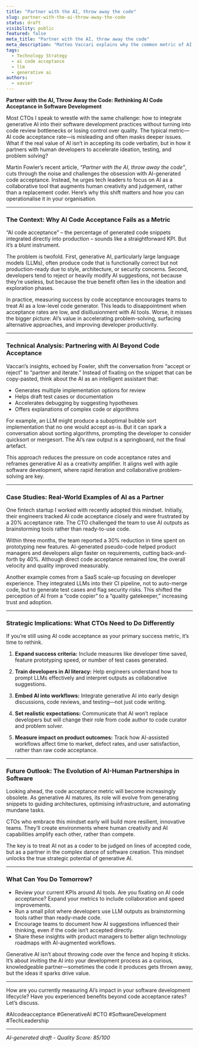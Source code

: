 ```yaml
---
title: "Partner with the AI, throw away the code"
slug: partner-with-the-ai-throw-away-the-code
status: draft
visibility: public
featured: false
meta_title: "Partner with the AI, throw away the code"
meta_description: "Matteo Vaccari explains why the common metric of AI code acceptance has a big hole, and how an LLM can be valuable even if you throw away its code."
tags:
  - Technology Strategy
  - ai code acceptance
  - llm
  - generative ai
authors:
  - xavier
---
```


**Partner with the AI, Throw Away the Code: Rethinking AI Code Acceptance in Software Development**

Most CTOs I speak to wrestle with the same challenge: how to integrate generative AI into their software development practices without turning into code review bottlenecks or losing control over quality. The typical metric—AI code acceptance rate—is misleading and often masks deeper issues. What if the real value of AI isn’t in accepting its code verbatim, but in how it partners with human developers to accelerate ideation, testing, and problem solving?

Martin Fowler’s recent article, _“Partner with the AI, throw away the code”_, cuts through the noise and challenges the obsession with AI-generated code acceptance. Instead, he urges tech leaders to focus on AI as a collaborative tool that augments human creativity and judgement, rather than a replacement coder. Here’s why this shift matters and how you can operationalise it in your organisation.

---

### The Context: Why AI Code Acceptance Fails as a Metric

“AI code acceptance” – the percentage of generated code snippets integrated directly into production – sounds like a straightforward KPI. But it’s a blunt instrument.

The problem is twofold. First, generative AI, particularly large language models (LLMs), often produce code that is functionally correct but not production-ready due to style, architecture, or security concerns. Second, developers tend to reject or heavily modify AI suggestions, not because they’re useless, but because the true benefit often lies in the ideation and exploration phases.

In practice, measuring success by code acceptance encourages teams to treat AI as a low-level code generator. This leads to disappointment when acceptance rates are low, and disillusionment with AI tools. Worse, it misses the bigger picture: AI’s value in accelerating problem-solving, surfacing alternative approaches, and improving developer productivity.

---

### Technical Analysis: Partnering with AI Beyond Code Acceptance

Vaccari’s insights, echoed by Fowler, shift the conversation from “accept or reject” to “partner and iterate.” Instead of fixating on the snippet that can be copy-pasted, think about the AI as an intelligent assistant that:

- Generates multiple implementation options for review
- Helps draft test cases or documentation
- Accelerates debugging by suggesting hypotheses
- Offers explanations of complex code or algorithms

For example, an LLM might produce a suboptimal bubble sort implementation that no one would accept as-is. But it can spark a conversation about sorting algorithms, prompting the developer to consider quicksort or mergesort. The AI’s raw output is a springboard, not the final artefact.

This approach reduces the pressure on code acceptance rates and reframes generative AI as a creativity amplifier. It aligns well with agile software development, where rapid iteration and collaborative problem-solving are key.

---

### Case Studies: Real-World Examples of AI as a Partner

One fintech startup I worked with recently adopted this mindset. Initially, their engineers tracked AI code acceptance closely and were frustrated by a 20% acceptance rate. The CTO challenged the team to use AI outputs as brainstorming tools rather than ready-to-use code.

Within three months, the team reported a 30% reduction in time spent on prototyping new features. AI-generated pseudo-code helped product managers and developers align faster on requirements, cutting back-and-forth by 40%. Although direct code acceptance remained low, the overall velocity and quality improved measurably.

Another example comes from a SaaS scale-up focusing on developer experience. They integrated LLMs into their CI pipeline, not to auto-merge code, but to generate test cases and flag security risks. This shifted the perception of AI from a “code copier” to a “quality gatekeeper,” increasing trust and adoption.

---

### Strategic Implications: What CTOs Need to Do Differently

If you’re still using AI code acceptance as your primary success metric, it’s time to rethink.

1. **Expand success criteria:** Include measures like developer time saved, feature prototyping speed, or number of test cases generated.

2. **Train developers in AI literacy:** Help engineers understand how to prompt LLMs effectively and interpret outputs as collaborative suggestions.

3. **Embed AI into workflows:** Integrate generative AI into early design discussions, code reviews, and testing—not just code writing.

4. **Set realistic expectations:** Communicate that AI won’t replace developers but will change their role from code author to code curator and problem solver.

5. **Measure impact on product outcomes:** Track how AI-assisted workflows affect time to market, defect rates, and user satisfaction, rather than raw code acceptance.

---

### Future Outlook: The Evolution of AI-Human Partnerships in Software

Looking ahead, the code acceptance metric will become increasingly obsolete. As generative AI matures, its role will evolve from generating snippets to guiding architectures, optimising infrastructure, and automating mundane tasks.

CTOs who embrace this mindset early will build more resilient, innovative teams. They’ll create environments where human creativity and AI capabilities amplify each other, rather than compete.

The key is to treat AI not as a coder to be judged on lines of accepted code, but as a partner in the complex dance of software creation. This mindset unlocks the true strategic potential of generative AI.

---

### What Can You Do Tomorrow?

- Review your current KPIs around AI tools. Are you fixating on AI code acceptance? Expand your metrics to include collaboration and speed improvements.
- Run a small pilot where developers use LLM outputs as brainstorming tools rather than ready-made code.
- Encourage teams to document how AI suggestions influenced their thinking, even if the code isn’t accepted directly.
- Share these insights with product managers to better align technology roadmaps with AI-augmented workflows.

Generative AI isn’t about throwing code over the fence and hoping it sticks. It’s about inviting the AI into your development process as a curious, knowledgeable partner—sometimes the code it produces gets thrown away, but the ideas it sparks drive value.

---

How are you currently measuring AI’s impact in your software development lifecycle? Have you experienced benefits beyond code acceptance rates? Let’s discuss.

#AIcodeacceptance #GenerativeAI #CTO #SoftwareDevelopment #TechLeadership

---

_AI-generated draft - Quality Score: 85/100_
